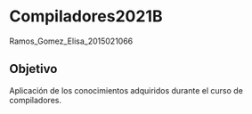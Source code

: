 # Compiladores2021B
Ramos_Gomez_Elisa_2015021066

## Objetivo 
Aplicación de los conocimientos adquiridos durante el curso de compiladores.
